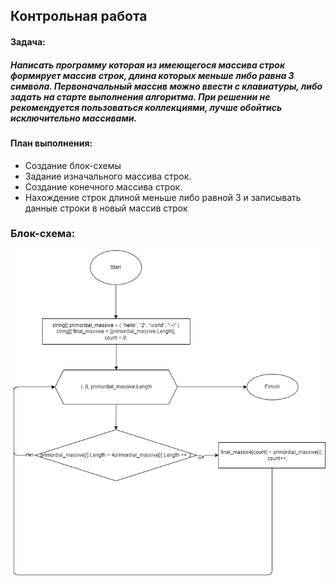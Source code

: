## Контрольная работа
#### Задача: 
##### Написать программу которая из имеющегося массива строк формирует массив строк, длина которых меньше либо равна 3 символа. Первоначальный массив можно ввести с клавиатуры, либо задать на старте выполнения алгоритма. При решении не рекомендуется пользоваться коллекциями, лучше обойтись исключительно массивами.
#### План выполнения:
- Создание блок-схемы
- Задание изначального массива строк.
- Создание конечного массива строк.
- Нахождение строк длиной меньше либо равной 3 и записывать данные строки в новый массив строк 
### Блок-схема:
 ![Блок-схема](Block.drawio.png) <!--- Блок-схема --->